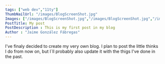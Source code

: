 ```yaml
---
tags: ["web dev","11ty"]
ThumbNailUrl: "/images/BlogScreenShot.jpg"
Images: ["/images/BlogScreenShot.jpg","/images/BlogScreenShot.jpg","/images/BlogScreenShot.jpg"]
PostTitle: My post
PostDescription : This is my first post in my blog
Author : "Jaime González Fábregas"
---
```


I've finaly decided to create my very own blog. I plan to post the little thinks I do from now on, but I`ll probably also update it with the thigs I've done in the past. 
